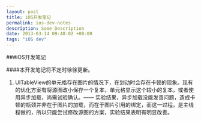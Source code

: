 ```yaml
---
layout: post
title: iOS开发笔记
permalink: ios-dev-notes
description: Some Description
date: 2013-03-14 09:40:02 +08:00
tags: "iOS dev"
---
```


###iOS开发笔记

####本开发笔记将不定时徐徐更新。

1. UITableView的单元格存在图片的情况下，在划动时会存在卡顿的现象。现有的优化方案有将源图改小保存一个复本，单元格显示这个较小的复本，或者使用异步加载，尚需试验确认。—— 实验结果，异步加载没能发善问题，造成卡顿的瓶颈并非在于图片的加载，而在于图片引用的绑定，而这一过程，是主线程做的，所以只能尝试修改源图的方案，实验结果表明有明显改善。